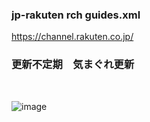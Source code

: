 
### jp-rakuten rch guides.xml

https://channel.rakuten.co.jp/

### 更新不定期　気まぐれ更新
<br/>

![image](https://github.com/user-attachments/assets/eb0c0c32-9b9e-40fe-b1a8-a0da6d4db621)
